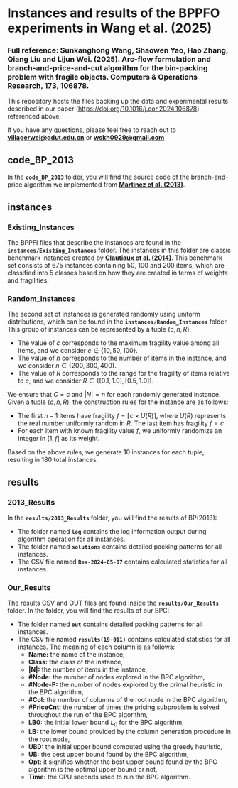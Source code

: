 # Instances and results of the BPPFO experiments in Wang et al. (2025)

### Full reference: Sunkanghong Wang, Shaowen Yao, Hao Zhang, Qiang Liu and Lijun Wei. (2025). Arc-flow formulation and branch-and-price-and-cut algorithm for the bin-packing problem with fragile objects. Computers & Operations Research, 173, 106878.

This repository hosts the files backing up the data and experimental results described in our paper (https://doi.org/10.1016/j.cor.2024.106878) referenced above.

If you have any questions, please feel free to reach out to **[villagerwei@gdut.edu.cn](mailto:villagerwei@gdut.edu.cn)** or **[wskh0929@gmail.com](mailto:wskh0929@gmail.com)**

## code_BP_2013

In the **`code_BP_2013`** folder, you will find the source code of the branch-and-price algorithm we implemented from [**Martínez et al. (2013)**](https://doi.org/10.1016/j.disopt.2013.06.001).

## instances
### Existing_Instances

The BPPFI files that describe the instances are found in the **`instances/Existing_Instances`** folder. The instances in this folder are classic benchmark instances created by [**Clautiaux et al. (2014)**](https://doi.org/10.1016/j.dam.2012.04.010). This benchmark set consists of 675 instances containing 50, 100 and 200 items, which are classified into 5 classes based on how they are created in terms of weights and fragilities.

### Random_Instances

The second set of instances is generated randomly using uniform distributions, which can be found in the **`instances/Random_Instances`** folder. This group of instances can be represented by a tuple $(c,n,R)$:

- The value of $c$ corresponds to the maximum fragility value among all items, and we consider $c\in \{10,50,100\}$.
- The value of $n$ corresponds to the number of items in the instance, and we consider $n\in \{200,300,400\}$.
- The value of $R$ corresponds to the range for the fragility of items relative to $c$, and we consider $R\in \{[0.1,1.0],[0.5,1.0]\}$.

We ensure that $C=c$ and $|N|=n$ for each randomly generated instance. Given a tuple $(c,n,R)$, the construction rules for the instance are as follows:

- The first $n-1$ items have fragility $f = \lceil c \times U(R) \rceil$, where $U(R)$ represents the real number uniformly random in $R$. The last item has fragility $f=c$
- For each item with known fragility value $f$, we uniformly randomize an integer in $[1,f]$ as its weight.

Based on the above rules, we generate $10$ instances for each tuple, resulting in $180$ total instances.

## results

### 2013_Results

In the **`results/2013_Results`** folder, you will find the results of BP(2013):

- The folder named **``log``** contains the log information output during algorithm operation for all instances.
- The folder named **``solutions``** contains detailed packing patterns for all instances. 
- The CSV file named **``Res-2024-05-07``** contains calculated statistics for all instances.

### Our_Results

The results CSV and OUT files are found inside the **`results/Our_Results`** folder. In the folder, you will find the results of our BPC:

- The folder named **``out``** contains detailed packing patterns for all instances.
- The CSV file named **``results(19-011)``** contains calculated statistics for all instances. The meaning of each column is as follows:
  - **Name:** the name of the instance,
  - **Class:** the class of the instance,
  - **|N|:** the number of items in the instance,
  - **#Node:** the number of nodes explored in the BPC algorithm,
  - **#Node-P:** the number of nodes explored by the primal heuristic in the BPC algorithm,
  - **#Col:** the number of columns of the root node in the BPC algorithm,
  - **#PriceCnt:** the number of times the pricing subproblem is solved throughout the run of the BPC algorithm,
  - **LB0:** the initial lower bound $L_0$ for the BPC algorithm,
  - **LB:** the lower bound provided by the column generation procedure in the root node,
  - **UB0:** the initial upper bound computed using the greedy heuristic,
  - **UB:** the best upper bound found by the BPC algorithm,
  - **Opt:** it signifies whether the best upper bound found by the BPC algorithm is the optimal upper bound or not,
  - **Time:** the CPU seconds used to run the BPC algorithm.
